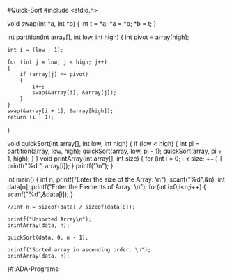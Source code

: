#Quick-Sort
#include <stdio.h>

void swap(int *a, int *b) 
{
    int t = *a;
    *a = *b;
    *b = t;
}

int partition(int array[], int low, int high) 
{
    int pivot = array[high];
    
    int i = (low - 1);

    for (int j = low; j < high; j++)
    {
        if (array[j] <= pivot)
        {
            i++;
            swap(&array[i], &array[j]);
        }
    }
    swap(&array[i + 1], &array[high]);
    return (i + 1);
}

void quickSort(int array[], int low, int high)
{
    if (low < high)
    {
        int pi = partition(array, low, high);
        quickSort(array, low, pi - 1);
        quickSort(array, pi + 1, high);
    }
}
void printArray(int array[], int size)
{
    for (int i = 0; i < size; ++i) 
    {
        printf("%d  ", array[i]);
    }
    printf("\n");
}

int main()
{
    int n;
    printf("Enter the size of the Array: \n");
    scanf("%d",&n);
    int data[n];
    printf("Enter the Elements of Array: \n");
    for(int i=0;i<n;i++)
    {
        scanf("%d",&data[i]);
    }

    //int n = sizeof(data) / sizeof(data[0]);
  
    printf("Unsorted Array\n");
    printArray(data, n);
    
    quickSort(data, 0, n - 1);
  
    printf("Sorted array in ascending order: \n");
    printArray(data, n);
}# ADA-Programs
